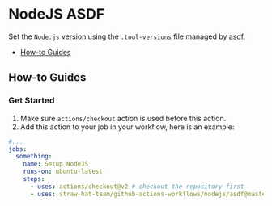 # NodeJS ASDF

Set the `Node.js` version using the `.tool-versions` file managed by [asdf](https://asdf-vm.com/).

- [How-to Guides](#how-to-guides)

## How-to Guides

### Get Started

1. Make sure `actions/checkout` action is used before this action.
2. Add this action to your job in your workflow, here is an example:

```yml
#...
jobs:
  something:
    name: Setup NodeJS
    runs-on: ubuntu-latest
    steps:
      - uses: actions/checkout@v2 # checkout the repository first
      - uses: straw-hat-team/github-actions-workflows/nodejs/asdf@master
```
